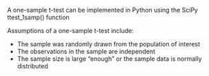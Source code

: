 

A one-sample t-test can be implemented in Python using the SciPy ttest_1samp() function

Assumptions of a one-sample t-test include:
- The sample was randomly drawn from the population of interest
- The observations in the sample are independent
- The sample size is large “enough” or the sample data is normally distributed
